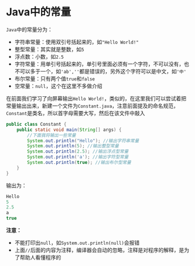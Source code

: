 # Java中的常量

`Java`中的常量分为：

- 字符串常量：使用双引号括起来的，如`"Hello World!"`
- 整型常量：其实就是整数，如`5`
- 浮点数：小数，如`2.5`
- 字符常量：用单引号括起来的，单引号里面必须有一个字符，不可以没有，也不可以多于一个，如`'ab',''`都是错误的，另外这个字符可以是中文，如`'中'`
- 布尔常量：只有两个值`true`和`false`
- 空常量：`null`，这个在这里不多做介绍

在前面我们学习了向屏幕输出`Hello World!`，类似的，在这里我们可以尝试着把常量输出出来，新建一个文件为`Constant.java`，注意前面提及的命名规范，`Constant`是类名，所以首字母需要大写，然后在该文件中敲入

```java
public class Constant {
    public static void main(String[] args) {
        //下面我将输出一些常量
        System.out.println("Hello"); //输出字符串常量
        System.out.println(5); //输出整型常量
        System.out.println(2.5); //输出浮点型常量
        System.out.println('a'); //输出字符型常量
        System.out.println(true); //输出布尔型常量
    }
}
```

输出为：

```java
Hello
5
2.5
a
true
```

**注意：**

- 不能打印出`null`，如`System.out.println(null)`会报错
- 上面`//`后面的内容为注释，编译器会自动的忽略，注释是对程序的解释，是为了帮助人看懂程序的

